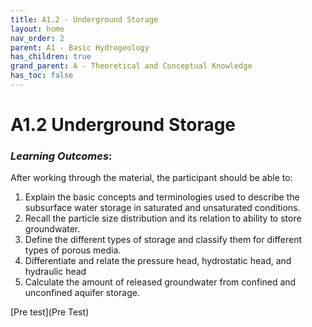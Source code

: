 ```yaml
---
title: A1.2 - Underground Storage
layout: home
nav_order: 2
parent: A1 - Basic Hydrogeology
has_children: true
grand_parent: A - Theoretical and Conceptual Knowledge
has_toc: false
---
```


<script
  src="https://cdn.mathjax.org/mathjax/latest/MathJax.js?config=TeX-AMS-MML_HTMLorMML"
  type="text/javascript">
</script>
# A1.2 Underground Storage

### *Learning Outcomes*:

After working through the material, the participant should be able to:

1. Explain the basic concepts and terminologies used to describe the subsurface water storage in saturated and unsaturated conditions.
2. Recall the particle size distribution and its relation to ability to store groundwater.
3. Define the different types of storage and classify them for different types of porous media.
4. Differentiate and relate the pressure head, hydrostatic head, and hydraulic head
5. Calculate the amount of released groundwater from confined and unconfined aquifer storage.

[Pre test](Pre Test)





